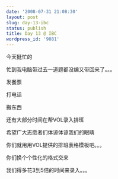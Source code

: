 ```yaml
---
date: '2008-07-31 21:08:30'
layout: post
slug: day-13-ibc
status: publish
title: Day 13 @ IBC
wordpress_id: '9881'
---
```


今天挺忙的

忙到我电脑带过去一道题都没编又带回来了。。。

发餐票

打电话

搬东西

还有大部分时间在帮VOL录入排班

希望广大志愿者们体谅体谅我们的眼睛

你们就用用VOL提供的排班表格模板吧。。。

你们换个个性化的格式交来

我们得多花3到5倍的时间来录入。。。   


